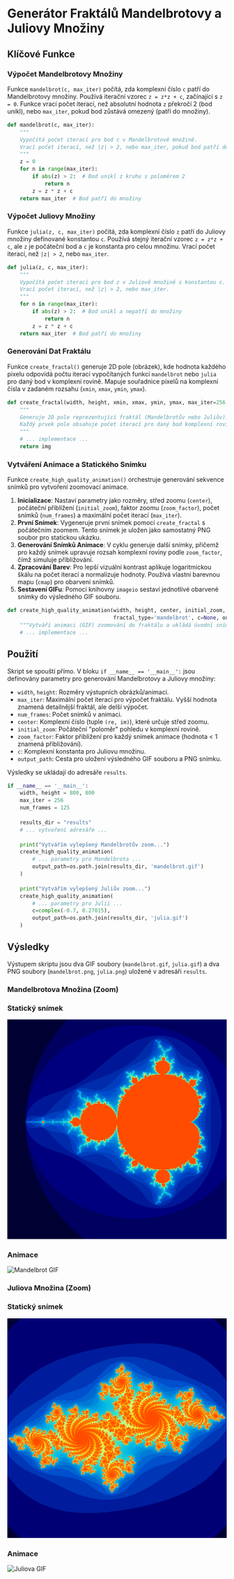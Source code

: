 # Generátor Fraktálů Mandelbrotovy a Juliovy Množiny

## Klíčové Funkce

### Výpočet Mandelbrotovy Množiny

Funkce `mandelbrot(c, max_iter)` počítá, zda komplexní číslo `c` patří do Mandelbrotovy množiny. Používá iterační vzorec
`z = z*z + c`, začínající s `z = 0`. Funkce vrací počet iterací, než absolutní hodnota `z` překročí 2 (bod unikl), nebo
`max_iter`, pokud bod zůstává omezený (patří do množiny).

```python
def mandelbrot(c, max_iter):
    """
    Vypočítá počet iterací pro bod c v Mandelbrotově množině.
    Vrací počet iterací, než |z| > 2, nebo max_iter, pokud bod patří do množiny.
    """
    z = 0
    for n in range(max_iter):
        if abs(z) > 2:  # Bod unikl z kruhu s poloměrem 2
            return n
        z = z * z + c
    return max_iter  # Bod patří do množiny
```

### Výpočet Juliovy Množiny

Funkce `julia(z, c, max_iter)` počítá, zda komplexní číslo `z` patří do Juliovy množiny definované konstantou `c`.
Používá stejný iterační vzorec `z = z*z + c`, ale `z` je počáteční bod a `c` je konstanta pro celou množinu. Vrací počet
iterací, než `|z| > 2`, nebo `max_iter`.

```python
def julia(z, c, max_iter):
    """
    Vypočítá počet iterací pro bod z v Juliově množině s konstantou c.
    Vrací počet iterací, než |z| > 2, nebo max_iter.
    """
    for n in range(max_iter):
        if abs(z) > 2:  # Bod unikl a nepatří do množiny
            return n
        z = z * z + c
    return max_iter  # Bod patří do množiny
```

### Generování Dat Fraktálu

Funkce `create_fractal()` generuje 2D pole (obrázek), kde hodnota každého pixelu odpovídá počtu iterací vypočítaných
funkcí `mandelbrot` nebo `julia` pro daný bod v komplexní rovině. Mapuje souřadnice pixelů na komplexní čísla v zadaném
rozsahu (`xmin`, `xmax`, `ymin`, `ymax`).

```python
def create_fractal(width, height, xmin, xmax, ymin, ymax, max_iter=256, fractal_type='mandelbrot', c=None):
    """
    Generuje 2D pole reprezentující fraktál (Mandelbrotův nebo Juliův).
    Každý prvek pole obsahuje počet iterací pro daný bod komplexní roviny.
    """
    # ... implementace ...
    return img
```

### Vytváření Animace a Statického Snímku

Funkce `create_high_quality_animation()` orchestruje generování sekvence snímků pro vytvoření zoomovací animace.

1. **Inicializace**: Nastaví parametry jako rozměry, střed zoomu (`center`), počáteční přiblížení (`initial_zoom`),
   faktor zoomu (`zoom_factor`), počet snímků (`num_frames`) a maximální počet iterací (`max_iter`).
2. **První Snímek**: Vygeneruje první snímek pomocí `create_fractal` s počátečním zoomem. Tento snímek je uložen jako
   samostatný PNG soubor pro statickou ukázku.
3. **Generování Snímků Animace**: V cyklu generuje další snímky, přičemž pro každý snímek upravuje rozsah komplexní
   roviny podle `zoom_factor`, čímž simuluje přibližování.
4. **Zpracování Barev**: Pro lepší vizuální kontrast aplikuje logaritmickou škálu na počet iterací a normalizuje
   hodnoty. Používá vlastní barevnou mapu (`cmap`) pro obarvení snímků.
5. **Sestavení GIFu**: Pomocí knihovny `imageio` sestaví jednotlivé obarvené snímky do výsledného GIF souboru.

```python
def create_high_quality_animation(width, height, center, initial_zoom, zoom_factor, num_frames, max_iter=256,
                                  fractal_type='mandelbrot', c=None, output_path='output.gif'):
    """Vytváří animaci (GIF) zoomování do fraktálu a ukládá úvodní snímek jako PNG."""
    # ... implementace ...
```

## Použití

Skript se spouští přímo. V bloku `if __name__ == '__main__':` jsou definovány parametry pro generování Mandelbrotovy a
Juliovy množiny:

- `width`, `height`: Rozměry výstupních obrázků/animací.
- `max_iter`: Maximální počet iterací pro výpočet fraktálu. Vyšší hodnota znamená detailnější fraktál, ale delší
  výpočet.
- `num_frames`: Počet snímků v animaci.
- `center`: Komplexní číslo (tuple `(re, im)`), které určuje střed zoomu.
- `initial_zoom`: Počáteční "poloměr" pohledu v komplexní rovině.
- `zoom_factor`: Faktor přiblížení pro každý snímek animace (hodnota < 1 znamená přibližování).
- `c`: Komplexní konstanta pro Juliovu množinu.
- `output_path`: Cesta pro uložení výsledného GIF souboru a PNG snímku.

Výsledky se ukládají do adresáře `results`.

```python
if __name__ == '__main__':
    width, height = 800, 800
    max_iter = 256
    num_frames = 125

    results_dir = "results"
    # ... vytvoření adresáře ...

    print("Vytvářím vylepšený Mandelbrotův zoom...")
    create_high_quality_animation(
        # ... parametry pro Mandelbrota ...
        output_path=os.path.join(results_dir, 'mandelbrot.gif')
    )

    print("Vytvářím vylepšený Juliův zoom...")
    create_high_quality_animation(
        # ... parametry pro Julii ...
        c=complex(-0.7, 0.27015),
        output_path=os.path.join(results_dir, 'julia.gif')
    )
```

## Výsledky

Výstupem skriptu jsou dva GIF soubory (`mandelbrot.gif`, `julia.gif`) a dva PNG soubory (`mandelbrot.png`, `julia.png`)
uložené v adresáři `results`.

### Mandelbrotova Množina (Zoom)

### Statický snímek

![Mandelbrot PNG](results/mandelbrot.png)

### Animace

![Mandelbrot GIF](results/mandelbrot.gif)

### Juliova Množina (Zoom)

### Statický snímek

![Julia PNG](results/julia.png)

### Animace

![Juliova GIF](results/julia.gif)
